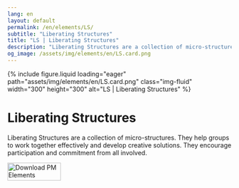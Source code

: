 ```yaml
---
lang: en
layout: default
permalink: /en/elements/LS/
subtitle: "Liberating Structures"
title: "LS | Liberating Structures"
description: "Liberating Structures are a collection of micro-structures. They help groups to work together effectively and develop creative solutions. They encourage participation and commitment from all involved."
og_image: /assets/img/elements/en/LS.card.png
---
```


{% include figure.liquid loading="eager" path="assets/img/elements/en/LS.card.png" class="img-fluid" width="300" height="300" alt="LS | Liberating Structures" %}

# Liberating Structures

Liberating Structures are a collection of micro-structures. They help groups to work together effectively and develop creative solutions. They encourage participation and commitment from all involved.

<a href="https://apps.apple.com/app/apple-store/id6738084498?pt=127441684&ct=website&mt=8">
  <img src="{{ "assets/img/en/appstore.png" | relative_url }}" width="120" height="40" alt="Download PM Elements">
</a>
